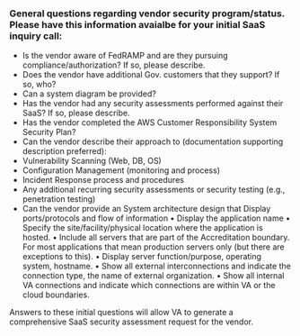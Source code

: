 ### General questions regarding vendor security program/status. Please have this information avaialbe for your initial SaaS inquiry call:


- Is the vendor aware of FedRAMP and are they pursuing compliance/authorization? If so, please describe.
- Does the vendor have additional Gov. customers that they support? If so, who?
- Can a system diagram be provided?
- Has the vendor had any security assessments performed against their SaaS? If so, please describe.
- Has the vendor completed the AWS Customer Responsibility System Security Plan?
- Can the vendor describe their approach to (documentation supporting description preferred):
- Vulnerability Scanning (Web, DB, OS)
- Configuration Management (monitoring and process)
- Incident Response process and procedures
- Any additional recurring security assessments or security testing (e.g., penetration testing)
- Can the vendor provide an System architecture design that Display ports/protocols and flow of information •	Display the application name •	Specify the site/facility/physical location where the application is hosted. •	Include all servers that are part of the Accreditation boundary. For most applications that mean production servers only (but there are exceptions to this). •	Display server function/purpose, operating system, hostname. •	Show all external interconnections and indicate the connection type, the name of external organization. •	Show all internal VA connections and indicate which connections are within VA or the cloud boundaries.
 
Answers to these initial questions will allow VA to generate a comprehensive SaaS security assessment request for the vendor.
 
